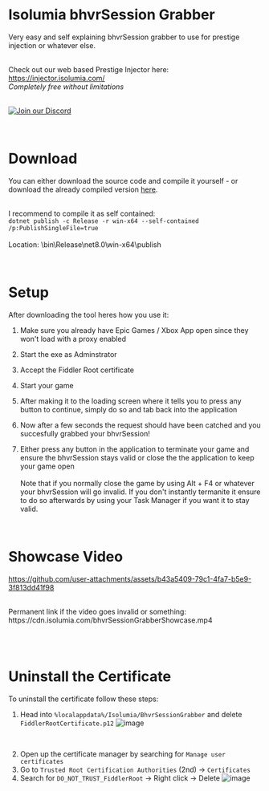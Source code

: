 # Isolumia bhvrSession Grabber
Very easy and self explaining bhvrSession grabber to use for prestige injection or whatever else.<br><br>

Check out our web based Prestige Injector here: https://injector.isolumia.com/ <br>
*Completely free without limitations*
<br><br>

[![Join our Discord](https://invidget.switchblade.xyz/ZBsJ834qxj)](https://discord.gg/ZBsJ834qxj)

<br>

# Download
You can either download the source code and compile it yourself - or download the already compiled version [here](https://github.com/crexpy/bhvrSession-Grabber/releases/latest).
<br><br>

I recommend to compile it as self contained:<br>
```dotnet publish -c Release -r win-x64 --self-contained /p:PublishSingleFile=true```<br><br>
Location: \bin\Release\net8.0\win-x64\publish

<br>

# Setup
After downloading the tool heres how you use it:
1. Make sure you already have Epic Games / Xbox App open since they won't load with a proxy enabled

2. Start the exe as Adminstrator<br>

3. Accept the Fiddler Root certificate<br>

4. Start your game<br>

5. After making it to the loading screen where it tells you to press any button to continue, simply do so and tab back into the application<br>

6. Now after a few seconds the request should have been catched and you succesfully grabbed your bhvrSession!<br>

7. Either press any button in the application to terminate your game and ensure the bhvrSession stays valid or close the the application to keep your game open<br><br>
Note that if you normally close the game by using Alt + F4 or whatever your bhvrSession will go invalid. If you don't instantly termanite it ensure to do so afterwards by using your Task Manager if you want it to stay valid.

<br>

# Showcase Video
https://github.com/user-attachments/assets/b43a5409-79c1-4fa7-b5e9-3f813dd41f98


<br>
Permanent link if the video goes invalid or something: https://cdn.isolumia.com/bhvrSessionGrabberShowcase.mp4




<br><br>

# Uninstall the Certificate
To uninstall the certificate follow these steps:
1. Head into ```%localappdata%/Isolumia/BhvrSessionGrabber``` and delete ```FiddlerRootCertificate.p12```
![image](https://github.com/user-attachments/assets/9553a54a-07f7-444d-a1a9-204e741d4e96)
<br>

2. Open up the certificate manager by searching for ```Manage user certificates```
3. Go to ```Trusted Root Certification Authorities``` (2nd) -> ```Certificates```
4. Search for ```DO_NOT_TRUST_FiddlerRoot``` -> Right click -> Delete
![image](https://github.com/user-attachments/assets/e00ccd16-cdc2-4d26-b510-ce9b73b28505)
